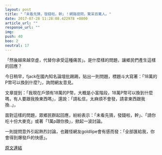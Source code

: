 ```yaml
---
layout: post
title: "「未看先猜，發錢啦，幹」！網路提問，驚呆百萬人。"
date: 2017-07-28 11:28:08.422978 +0800
article_url: ""
response_url: ""
img: 
push: 40
boo: 2
neutral: 17
---
```


「然後越來越空虛，代替你承受這種痛苦」。是什麼樣的問題，讓鄉民們產生這樣的回應？

今日稍早，fjack在國內知名論壇批踢踢，貼出一則問題，標題斗大寫著：「18萬的P幣可以換到什麼?」，詢問網友意見。

文章提到：「我現在戶頭有18萬的P幣，大概是小富階段，18萬P幣可以換到什麼嗎，有人要跟我換東西嗎」，還說：「請私信，太麻煩不會發，請拿東西跟我換..」，

面對這樣的問題，眾鄉民群起回應，紛紛表示：「未看先猜，發錢啦，幹」、「請你吃十份大麥克」或著「1萬p跟你換」，掀起一波討論。

一則提問意外引起熱烈討論，也難怪網友goldlipe會有感而發：「全部匯給我，你會得到爆發戶的快感」。

<a href = "https://www.ptt.cc/bbs/Gossiping/M.1501173802.A.85D.html">原文連結</a>

